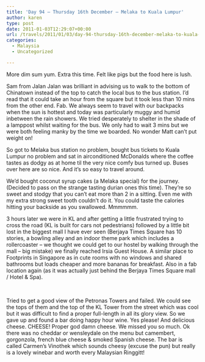 ```yaml
---
title: 'Day 94 – Thursday 16th December – Melaka to Kuala Lumpur'
author: karen
type: post
date: 2011-01-03T12:29:07+00:00
url: /travels/2011/01/03/day-94-thursday-16th-december-melaka-to-kuala-lumpur/
categories:
  - Malaysia
  - Uncategorized

---
```

More dim sum yum. Extra this time. Felt like pigs but the food here is lush.

Sam from Jalan Jalan was brilliant in advising us to walk to the bottom of Chinatown instead of the top to catch the local bus to the bus station. I’d read that it could take an hour from the square but it took less than 10 mins from the other end. Fab. We always seem to travel with our backpacks when the sun is hottest and today was particularly muggy and humid inbetween the rain showers. We tried desperately to shelter in the shade of a lamppost whilst waiting for the bus. We only had to wait 3 mins but we were both feeling manky by the time we boarded. No wonder Matt can’t put weight on!

So got to Melaka bus station no problem, bought bus tickets to Kuala Lumpur no problem and sat in airconditioned McDonalds where the coffee tastes as dodgy as at home til the very nice comfy bus turned up. Buses over here are so nice. And it’s so easy to travel around. 

We’d bought coconut syrup cakes (a Melaka special) for the journey. (Decided to pass on the strange tasting durian ones this time). They’re so sweet and stodgy that you can’t eat more than 2 in a sitting. Even me with my extra strong sweet tooth couldn’t do it. You could taste the calories hitting your backside as you swallowed. Mmmmmm.

3 hours later we were in KL and after getting a little frustrated trying to cross the road (KL is built for cars not pedestrians) followed by a little bit lost in the biggest mall I have ever seen (Berjaya Times Square has 10 stories, a bowling alley and an indoor theme park which includes a rollercoaster – we thought we could get to our hostel by walking through the mall – big mistake) we finally reached Irsia Guest House. A similar place to Footprints in Singapore as in cute rooms with no windows and shared bathrooms but loads cheaper and more bananas for breakfast. Also in a fab location again (as it was actually just behind the Berjaya Times Square mall / Hotel & Spa). 

&nbsp;

Tried to get a good view of the Petronas Towers and failed. We could see the tops of them and the top of the KL Tower from the street which was cool but it was difficult to find a proper full-length in all its glory view. So we gave up and found a bar doing happy hour wine. Yes please! And delicious cheese. CHEESE! Proper god damn cheese. We missed you so much. Ok there was no cheddar or wensleydale on the menu but camembert, gorgonzola, french blue cheese & smoked Spanish cheese. The bar is called Carmen’s Vinothek which sounds cheesy (excuse the pun) but really is a lovely winebar and worth every Malaysian Ringgitt!